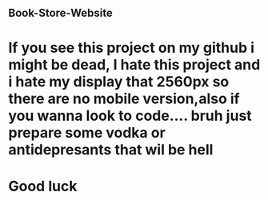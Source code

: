 ## Book-Store-Website
# If you see this project on my github i might be dead, I hate this project and i hate my display that 2560px so there are no mobile version,also if you wanna look to code.... bruh just prepare some vodka or antidepresants that wil be hell
# Good luck 
